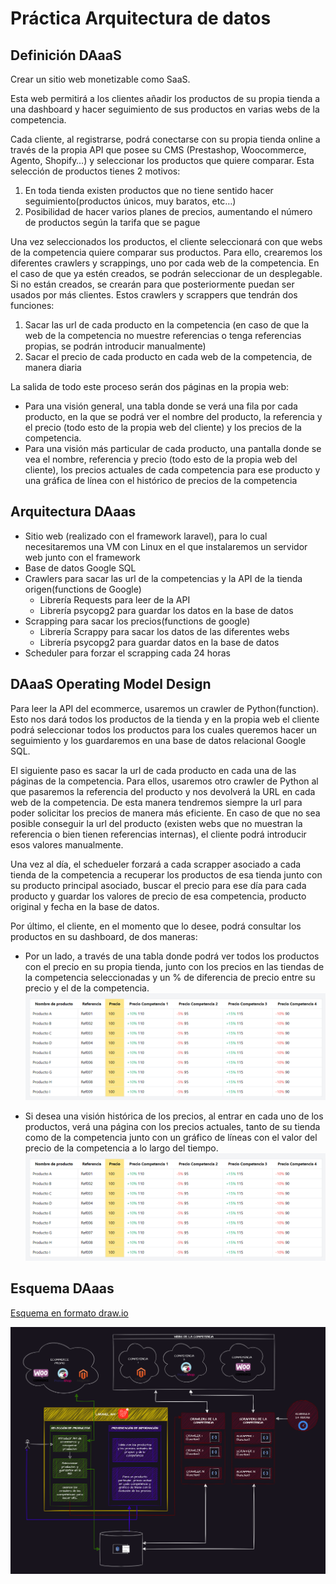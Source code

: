 # Práctica Arquitectura de datos
## Definición DAaaS
Crear un sitio web monetizable como SaaS.

Esta web permitirá a los clientes añadir los productos de su propia tienda a una dashboard y hacer seguimiento de sus productos en varias webs de la competencia.

Cada cliente, al registrarse, podrá conectarse con su propia tienda online a través de la propia API que posee su CMS (Prestashop, Woocommerce, Agento, Shopify…) y seleccionar los productos que quiere comparar. Esta selección de productos tienes 2 motivos:

 1. En toda tienda existen productos que no tiene sentido hacer seguimiento(productos únicos, muy baratos, etc…)
 2. Posibilidad de hacer varios planes de precios, aumentando el número de productos según la tarifa que se pague

Una vez seleccionados los productos, el cliente seleccionará con que webs de la competencia quiere comparar sus productos. Para ello, crearemos los diferentes crawlers y scrappings, uno por cada web de la competencia. En el caso de que ya estén creados, se podrán seleccionar de un desplegable. Si no están creados, se crearán para que posteriormente puedan ser usados por más clientes. Estos crawlers y scrappers que tendrán dos funciones:

 1. Sacar las url de cada producto en la competencia (en caso de que la web de la competencia no muestre referencias o tenga referencias propias, se podrán introducir manualmente)
 2. Sacar el precio de cada producto en cada web de la competencia, de manera diaria

La salida de todo este proceso serán dos páginas en la propia web:

 - Para una visión general, una tabla donde se verá una fila por cada producto, en la que se podrá ver el nombre del producto, la referencia y el precio (todo esto de la propia web del cliente) y los precios de la competencia.
 - Para una visión más particular de cada producto, una pantalla donde se vea el nombre, referencia y precio (todo esto de la propia web del cliente), los precios actuales de cada competencia para ese producto y una gráfica de línea con el histórico de precios de la competencia

## Arquitectura DAaas

 - Sitio web (realizado con el framework laravel), para lo cual necesitaremos una VM con Linux en el que instalaremos un servidor web junto con el framework
 - Base de datos Google SQL
 - Crawlers para sacar las url de la competencias y la API de la tienda origen(functions de Google)
   - Librería Requests para leer de la API
   - Librería psycopg2 para guardar los datos en la base de datos
 - Scrapping para sacar los precios(functions de google)
   - Librería Scrappy para sacar los datos de las diferentes webs
   - Librería psycopg2 para guardar datos en la base de datos
 - Scheduler  para forzar el scrapping cada 24 horas

## DAaaS Operating Model Design

Para leer la API del ecommerce, usaremos un crawler de Python(function). Esto nos dará todos los productos de la tienda y en la propia web el cliente podrá seleccionar todos los productos para los cuales queremos hacer un seguimiento y los guardaremos en una base de datos relacional Google SQL.

El siguiente paso es sacar la url de cada producto en cada una de las páginas de la competencia. Para ellos, usaremos otro crawler de Python al que pasaremos la referencia del producto y nos devolverá la URL en cada web de la competencia. De esta manera tendremos siempre la url para poder solicitar los precios de manera más eficiente. En caso de que no sea posible conseguir la url del producto (existen webs que no muestran la referencia o bien tienen referencias internas), el cliente podrá introducir esos valores manualmente.

Una vez al día, el schedueler forzará a cada scrapper asociado a cada tienda de la competencia a recuperar los productos de esa tienda junto con su producto principal asociado, buscar el precio para ese día para cada producto y guardar los valores de precio de esa competencia, producto original y fecha en la base de datos.

Por último, el cliente, en el momento que lo desee, podrá consultar los productos en su dashboard, de dos maneras:
- Por un lado, a través de una tabla donde podrá ver todos los productos con el precio en su propia tienda, junto con los precios en las tiendas de la competencia seleccionadas y un % de diferencia de precio entre su precio y el de la competencia. 
![Ver imagen de reporte de tabla](https://github.com/alextaboada/Keepcoding-BigDataArchitecture/blob/main/salida_tabla.png)

- Si desea una visión histórica de los precios, al entrar en cada uno de los productos, verá una página con los precios actuales, tanto de su tienda como de la competencia junto con un gráfico de líneas con el valor del precio de la competencia a lo largo del tiempo.
![Ver imagen de reporte detallado](https://github.com/alextaboada/Keepcoding-BigDataArchitecture/blob/main/salida_tabla.png)

## Esquema DAaas

[Esquema en formato draw.io](https://github.com/alextaboada/Keepcoding-BigDataArchitecture/blob/main/esquema.drawio)

![Esquema](https://github.com/alextaboada/Keepcoding-BigDataArchitecture/blob/main/esquema.png) 